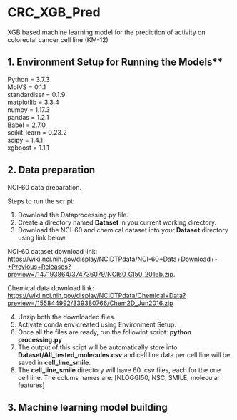 # CRC_XGB_Pred
XGB based machine learning model for the prediction of activity on colorectal  cancer cell line (KM-12)

##  1. Environment Setup for Running the Models** <br />
Python = 3.7.3 <br />
MolVS = 0.1.1 <br />
standardiser = 0.1.9 <br />
matplotlib = 3.3.4 <br />
numpy       =  1.17.3 <br />
pandas       = 1.2.1 <br />
Babel       =  2.7.0 <br />
scikit-learn = 0.23.2 <br />
scipy        = 1.4.1 <br />
xgboost      = 1.1.1 <br />

##  2. Data preparation
NCI-60 data preparation.

Steps to run the script:
1. Download the Dataprocessing.py file.
2. Create a directory named **Dataset** in you current working directory.
3. Download the NCI-60 and chemical dataset into your **Dataset** directory using link below.

NCI-60 dataset download link: https://wiki.nci.nih.gov/display/NCIDTPdata/NCI-60+Data+Download+-+Previous+Releases?preview=/147193864/374736079/NCI60_GI50_2016b.zip.

Chemical data download link: https://wiki.nci.nih.gov/display/NCIDTPdata/Chemical+Data?preview=/155844992/339380766/Chem2D_Jun2016.zip

4. Unzip both the downloaded files.
5. Activate conda env created using Environment Setup.
4. Once all the files are ready, run the followint script: **python processing.py**
6. The output of this scipt will be automatically store into **Dataset/All_tested_molecules.csv** and cell line data per cell line will be saved in **cell_line_smile**.
7. The **cell_line_smile** directory will have 60 .csv files, each for the one cell line. The colums names are: [NLOGGI50, NSC, SMILE, molecular features]

## 3. Machine learning model building
